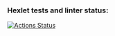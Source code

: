 ### Hexlet tests and linter status:
[![Actions Status](https://github.com/ladadori/frontend-project-lvl1/workflows/hexlet-check/badge.svg)](https://github.com/ladadori/frontend-project-lvl1/actions)